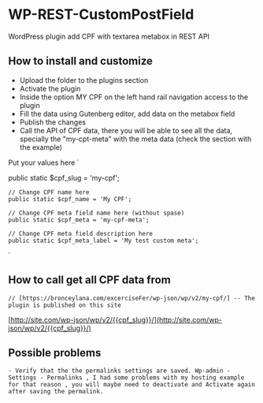 # WP-REST-CustomPostField

WordPress plugin add CPF with textarea metabox in REST API 

## How to install and customize

*  Upload the folder to the plugins section
*  Activate the plugin
*  Inside the option MY CPF on the left hand rail navigation access to the plugin
*  Fill the data using Gutenberg editor, add data on the metabox field
*  Publish the changes
*  Call the API of CPF data, there you will be able to see all the data, specially the "my-cpt-meta" with the meta data (check the section with the example)

Put your values here
`

public static \$cpf_slug = 'my-cpf';

    // Change CPF name here
    public static $cpf_name = 'My CPF';

    // Change CPF meta field name here (without spase)
    public static $cpf_meta = 'my-cpf-meta';

    // Change CPF meta field description here
    public static $cpf_meta_label = 'My test custom meta';

`

## How to call get all CPF data from
	// [https://bronceylana.com/excerciseFer/wp-json/wp/v2/my-cpf/] -- The plugin is published on this site
[http://site.com/wp-json/wp/v2/{{cpf_slug}}/](http://site.com/wp-json/wp/v2/{{cpf_slug}}/)


## Possible problems
	- Verify that the the permalinks settings are saved. Wp-admin - Settings - Permalinks , I had some problems with my hosting example for that reason , you will maybe need to deactivate and Activate again after saving the permalink.